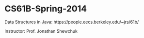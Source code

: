 # CS61B-Spring-2014

Data Structures in Java: https://people.eecs.berkeley.edu/~jrs/61b/

Instructor: Prof. Jonathan Shewchuk
